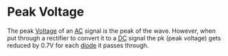# Peak Voltage
The peak [Voltage](../Ohms%20law/Voltage.md) of an [AC](../AC.md) signal is the peak of the wave. However, when put through a rectifier to convert it to a [DC](../DC.md) signal the pk (peak voltage) gets reduced by 0.7V for each [diode](../Diodes/Diodes.md) it passes through.